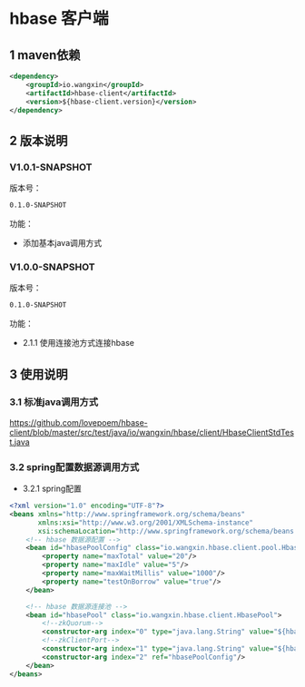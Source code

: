 
# hbase 客户端

## 1 maven依赖
```xml
<dependency>
    <groupId>io.wangxin</groupId>
    <artifactId>hbase-client</artifactId>
    <version>${hbase-client.version}</version>
</dependency>
```      
## 2 版本说明
### V1.0.1-SNAPSHOT
版本号：
```xml 
0.1.0-SNAPSHOT
```
功能： 
   * 添加基本java调用方式
   
   
### V1.0.0-SNAPSHOT
版本号：
```xml 
0.1.0-SNAPSHOT
```
功能： 
   * 2.1.1 使用连接池方式连接hbase
   
## 3 使用说明
 
### 3.1 标准java调用方式 
https://github.com/lovepoem/hbase-client/blob/master/src/test/java/io/wangxin/hbase/client/HbaseClientStdTest.java

### 3.2 spring配置数据源调用方式
* 3.2.1 spring配置
 
```xml
<?xml version="1.0" encoding="UTF-8"?>
<beans xmlns="http://www.springframework.org/schema/beans"
       xmlns:xsi="http://www.w3.org/2001/XMLSchema-instance"
       xsi:schemaLocation="http://www.springframework.org/schema/beans http://www.springframework.org/schema/beans/spring-beans-3.0.xsd">
    <!-- hbase 数据源配置 -->
    <bean id="hbasePoolConfig" class="io.wangxin.hbase.client.pool.HbasePoolConfig">
        <property name="maxTotal" value="20"/>
        <property name="maxIdle" value="5"/>
        <property name="maxWaitMillis" value="1000"/>
        <property name="testOnBorrow" value="true"/>
    </bean>

    <!-- hbase 数据源连接池 -->
    <bean id="hbasePool" class="io.wangxin.hbase.client.HbasePool">
        <!--zkQuorum-->
        <constructor-arg index="0" type="java.lang.String" value="${hbase.zkQuorum}"/>
        <!--zkClientPort-->
        <constructor-arg index="1" type="java.lang.String" value="${hbase.zkClientPort}"/>
        <constructor-arg index="2" ref="hbasePoolConfig"/>
    </bean>
</beans>
```
 

 
